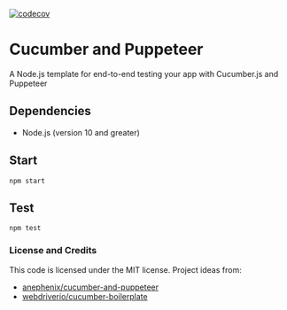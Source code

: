 [![codecov](https://codecov.io/gh/patheard/cucumber-and-puppeteer/branch/master/graph/badge.svg)](https://codecov.io/gh/patheard/cucumber-and-puppeteer)

# Cucumber and Puppeteer

A Node.js template for end-to-end testing your app with Cucumber.js and Puppeteer

## Dependencies

- Node.js (version 10 and greater)

## Start

```
npm start
```

## Test

```
npm test
```

### License and Credits

This code is licensed under the MIT license.  Project ideas from:
* [anephenix/cucumber-and-puppeteer](https://github.com/anephenix/cucumber-and-puppeteer) 
* [webdriverio/cucumber-boilerplate](https://github.com/webdriverio/cucumber-boilerplate)
